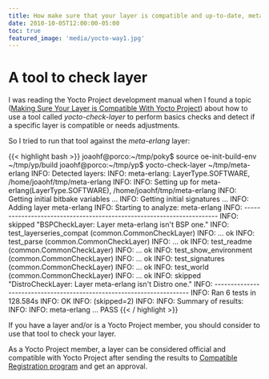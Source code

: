 ```yaml
---
title: How make sure that your layer is compatible and up-to-date, meta-erlang case
date: 2010-10-05T12:00:00-05:00
toc: true
featured_image: 'media/yocto-way1.jpg'
---
```


# A tool to check layer

I was reading the Yocto Project development manual when I found a topic ([Making Sure Your Layer is Compatible With Yocto Project](https://www.yoctoproject.org/docs/latest/dev-manual/dev-manual.html#making-sure-your-layer-is-compatible-with-yocto-project)) about how to use a tool called _yocto-check-layer_ to perform basics checks and detect if a specific layer is compatible or needs adjustments.

So I tried to run that tool against the _meta-erlang_ layer:

{{< highlight bash >}}
joaohf@porco:~/tmp/poky$ source oe-init-build-env ~/tmp/yp/build
joaohf@porco:~/tmp/yp$ yocto-check-layer ~/tmp/meta-erlang
INFO: Detected layers:
INFO: meta-erlang: LayerType.SOFTWARE, /home/joaohf/tmp/meta-erlang
INFO: 
INFO: Setting up for meta-erlang(LayerType.SOFTWARE), /home/joaohf/tmp/meta-erlang
INFO: Getting initial bitbake variables ...
INFO: Getting initial signatures ...
INFO: Adding layer meta-erlang
INFO: Starting to analyze: meta-erlang
INFO: ----------------------------------------------------------------------
INFO: skipped "BSPCheckLayer: Layer meta-erlang isn't BSP one."
INFO: test_layerseries_compat (common.CommonCheckLayer)
INFO:  ... ok
INFO: test_parse (common.CommonCheckLayer)
INFO:  ... ok
INFO: test_readme (common.CommonCheckLayer)
INFO:  ... ok
INFO: test_show_environment (common.CommonCheckLayer)
INFO:  ... ok
INFO: test_signatures (common.CommonCheckLayer)
INFO:  ... ok
INFO: test_world (common.CommonCheckLayer)
INFO:  ... ok
INFO: skipped "DistroCheckLayer: Layer meta-erlang isn't Distro one."
INFO: ----------------------------------------------------------------------
INFO: Ran 6 tests in 128.584s
INFO: OK
INFO:  (skipped=2)
INFO: 
INFO: Summary of results:
INFO: 
INFO: meta-erlang ... PASS
{{< / highlight >}}

If you have a layer and/or is a Yocto Project member, you should consider to use that tool to check your layer.

As a Yocto Project member, a layer can be considered official and compatible with Yocto Project after sending the results to  [Compatible Registration program](https://www.yoctoproject.org/webform/yocto-project-compatible-registration) and get an approval.
